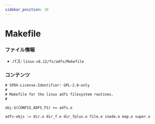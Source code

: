 ```yaml
---
sidebar_position: 10
---
```

# Makefile

### ファイル情報

- パス: `linux-v6.12/fs/adfs/Makefile`

### コンテンツ

```txt
# SPDX-License-Identifier: GPL-2.0-only
#
# Makefile for the linux adfs filesystem routines.
#

obj-$(CONFIG_ADFS_FS) += adfs.o

adfs-objs := dir.o dir_f.o dir_fplus.o file.o inode.o map.o super.o

```
